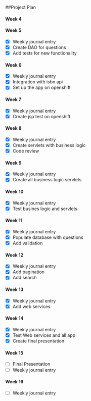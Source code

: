 ##Project Plan

#### Week 4

#### Week 5
- [x] Weekly journal entry
- [x] Create DAO for questions
- [x] Add tests for new functionality
 
#### Week 6
- [x] Weekly journal entry
- [x] Integration with isbn api
- [x] Set up the app on openshift
 
#### Week 7
- [x] Weekly journal entry
- [x] Create jsp test on openshift
 
#### Week 8
- [x] Weekly journal entry
- [x] Create servlets with business logic
- [x] Code review
 
#### Week 9
- [x] Weekly journal entry
- [x] Create all business logic servlets
 
#### Week 10
- [x] Weekly journal entry
- [x] Test busines logic and servlets

#### Week 11
- [x] Weekly journal entry
- [x] Populate database with questions
- [x] Add validation

#### Week 12
- [X] Weekly journal entry
- [X] Add pagination
- [X] Add search

#### Week 13
- [X] Weekly journal entry
- [X] Add web services

#### Week 14
- [X] Weekly journal entry
- [X] Test Web services and all app
- [X] Create final presentation

#### Week 15
- [ ] Final Presentation
- [ ] Weekly journal entry

#### Week 16
- [ ] Weekly journal entry
